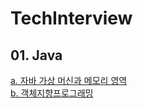 # TechInterview

## 01. Java
[a. 자바 가상 머신과 메모리 영역](https://github.com/hy6219/TechInterview/blob/main/Language/Java/JVM.md)<br/>
[b. 객체지향프로그래밍](https://github.com/hy6219/TechInterview/blob/main/Language/Java/%EA%B0%9D%EC%B2%B4%EC%A7%80%ED%96%A5%20%ED%94%84%EB%A1%9C%EA%B7%B8%EB%9E%98%EB%B0%8D.md)